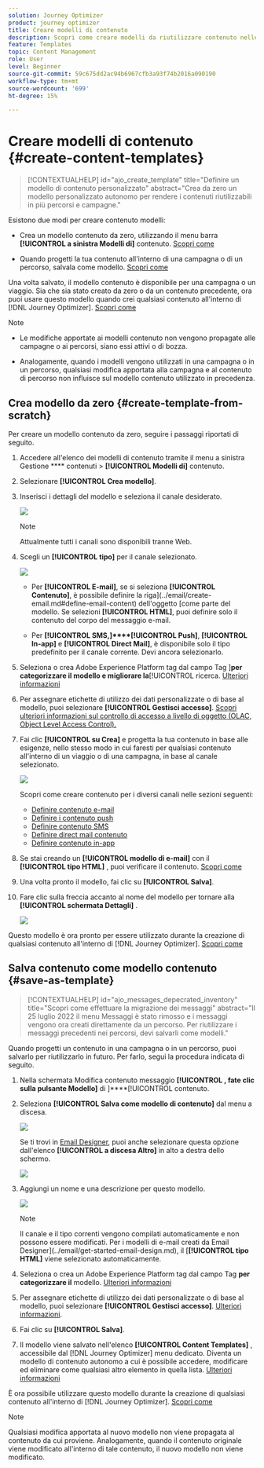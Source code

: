 ```yaml
---
solution: Journey Optimizer
product: journey optimizer
title: Creare modelli di contenuto
description: Scopri come creare modelli da riutilizzare contenuto nelle campagne e nei percorsi di Journey Optimizer
feature: Templates
topic: Content Management
role: User
level: Beginner
source-git-commit: 59c675dd2ac94b6967cfb3a93f74b2016a090190
workflow-type: tm+mt
source-wordcount: '699'
ht-degree: 15%

---
```



# Creare modelli di contenuto {#create-content-templates}

>[!CONTEXTUALHELP]
>id="ajo_create_template"
>title="Definire un modello di contenuto personalizzato"
>abstract="Crea da zero un modello personalizzato autonomo per rendere i contenuti riutilizzabili in più percorsi e campagne."

Esistono due modi per creare contenuto modelli:

* Crea un modello contenuto da zero, utilizzando il menu barra **[!UICONTROL a sinistra Modelli di]** contenuto. [Scopri come](#create-template-from-scratch)

* Quando progetti la tua contenuto all&#39;interno di una campagna o di un percorso, salvala come modello. [Scopri come](#save-as-template)

Una volta salvato, il modello contenuto è disponibile per una campagna o un viaggio. Sia che sia stato creato da zero o da un contenuto precedente, ora puoi usare questo modello quando crei qualsiasi contenuto all&#39;interno di [!DNL Journey Optimizer]. [Scopri come](#use-content-templates)

>[!NOTE]
>
>* Le modifiche apportate ai modelli contenuto non vengono propagate alle campagne o ai percorsi, siano essi attivi o di bozza.
>
>* Analogamente, quando i modelli vengono utilizzati in una campagna o in un percorso, qualsiasi modifica apportata alla campagna e al contenuto di percorso non influisce sul modello contenuto utilizzato in precedenza.

## Crea modello da zero {#create-template-from-scratch}

Per creare un modello contenuto da zero, seguire i passaggi riportati di seguito.

1. Accedere all&#39;elenco dei modelli di contenuto tramite il menu a sinistra Gestione **** contenuti > **[!UICONTROL Modelli di]** contenuto.

1. Selezionare **[!UICONTROL Crea modello]**.

1. Inserisci i dettagli del modello e seleziona il canale desiderato.

   ![](assets/content-template-channels.png)

   >[!NOTE]
   >
   >Attualmente tutti i canali sono disponibili tranne Web.

1. Scegli un **[!UICONTROL tipo]** per il canale selezionato.

   ![](assets/content-template-type.png)

   * Per **[!UICONTROL E-mail]**, se si seleziona **[!UICONTROL Contenuto]**, è possibile definire la riga](../email/create-email.md#define-email-content) dell&#39;oggetto [come parte del modello. Se selezioni **[!UICONTROL HTML]**, puoi definire solo il contenuto del corpo del messaggio e-mail.

   * Per **[!UICONTROL SMS,]****[!UICONTROL Push]**, **[!UICONTROL In-app]** e **[!UICONTROL Direct Mail]**, è disponibile solo il tipo predefinito per il canale corrente. Devi ancora selezionarlo.

1. Seleziona o crea Adobe Experience Platform tag dal campo Tag ]**per categorizzare il modello e migliorare la**[!UICONTROL  ricerca. [Ulteriori informazioni](../start/search-filter-categorize.md#tags)

1. Per assegnare etichette di utilizzo dei dati personalizzate o di base al modello, puoi selezionare **[!UICONTROL Gestisci accesso]**. [Scopri ulteriori informazioni sul controllo di accesso a livello di oggetto (OLAC, Object Level Access Control).](../administration/object-based-access.md)

1. Fai clic **[!UICONTROL su Crea]** e progetta la tua contenuto in base alle esigenze, nello stesso modo in cui faresti per qualsiasi contenuto all&#39;interno di un viaggio o di una campagna, in base al canale selezionato.

   ![](assets/content-template-edition.png)

   Scopri come creare contenuto per i diversi canali nelle sezioni seguenti:
   * [Definire contenuto e-mail](../email/get-started-email-design.md)
   * [Definire i contenuto push](../push/design-push.md)
   * [Definire contenuto SMS](../sms/create-sms.md#sms-content)
   * [Definire direct mail contenuto](../direct-mail/create-direct-mail.md)
   * [Definire contenuto in-app](../in-app/design-in-app.md)

1. Se stai creando un **[!UICONTROL modello di e-mail]** con il **[!UICONTROL tipo HTML]** , puoi verificare il contenuto. [Scopri come](#test-template)

1. Una volta pronto il modello, fai clic su **[!UICONTROL Salva]**.

1. Fare clic sulla freccia accanto al nome del modello per tornare alla **[!UICONTROL schermata Dettagli]** .

   ![](assets/content-template-back.png)

Questo modello è ora pronto per essere utilizzato durante la creazione di qualsiasi contenuto all&#39;interno di [!DNL Journey Optimizer]. [Scopri come](#use-content-templates)

## Salva contenuto come modello contenuto {#save-as-template}

>[!CONTEXTUALHELP]
>id="ajo_messages_depecrated_inventory"
>title="Scopri come effettuare la migrazione dei messaggi"
>abstract="Il 25 luglio 2022 il menu Messaggi è stato rimosso e i messaggi vengono ora creati direttamente da un percorso. Per riutilizzare i messaggi precedenti nei percorsi, devi salvarli come modelli."

Quando progetti un contenuto in una campagna o in un percorso, puoi salvarlo per riutilizzarlo in futuro. Per farlo, segui la procedura indicata di seguito.

1. Nella schermata Modifica contenuto messaggio **[!UICONTROL , fate clic sulla pulsante Modello]** di ]****[!UICONTROL  contenuto.

1. Seleziona **[!UICONTROL Salva come modello di contenuto]** dal menu a discesa.

   ![](assets/content-template-button-save.png)

   Se ti trovi in [Email Designer](../email/get-started-email-design.md), puoi anche selezionare questa opzione dall&#39;elenco **[!UICONTROL a discesa Altro]** in alto a destra dello schermo.

   ![](assets/content-template-more-button-save.png)

1. Aggiungi un nome e una descrizione per questo modello.

   ![](assets/content-template-name.png)

   >[!NOTE]
   >
   >Il canale e il tipo correnti vengono compilati automaticamente e non possono essere modificati. Per i modelli di e-mail creati da Email Designer](../email/get-started-email-design.md), il [**[!UICONTROL tipo HTML]** viene selezionato automaticamente.

1. Seleziona o crea un Adobe Experience Platform tag dal campo Tag **per categorizzare il** modello. [Ulteriori informazioni](../start/search-filter-categorize.md#tags)

1. Per assegnare etichette di utilizzo dei dati personalizzate o di base al modello, puoi selezionare **[!UICONTROL Gestisci accesso]**. [Ulteriori informazioni](../administration/object-based-access.md).

1. Fai clic su **[!UICONTROL Salva]**.

1. Il modello viene salvato nell&#39;elenco **[!UICONTROL Content Templates]** , accessibile dal [!DNL Journey Optimizer] menu dedicato. Diventa un modello di contenuto autonomo a cui è possibile accedere, modificare ed eliminare come qualsiasi altro elemento in quella lista. [Ulteriori informazioni](#access-manage-templates)

È ora possibile utilizzare questo modello durante la creazione di qualsiasi contenuto all&#39;interno di [!DNL Journey Optimizer]. [Scopri come](#use-content-templates)

>[!NOTE]
>
>Qualsiasi modifica apportata al nuovo modello non viene propagata al contenuto da cui proviene. Analogamente, quando il contenuto originale viene modificato all&#39;interno di tale contenuto, il nuovo modello non viene modificato.
